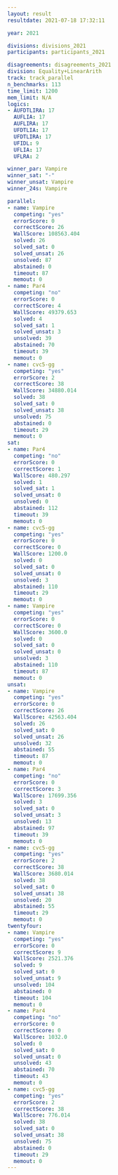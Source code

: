 ```yaml
---
layout: result
resultdate: 2021-07-18 17:32:11

year: 2021

divisions: divisions_2021
participants: participants_2021

disagreements: disagreements_2021
division: Equality+LinearArith
track: track_parallel
n_benchmarks: 113
time_limit: 1200
mem_limit: N/A
logics:
- AUFDTLIRA: 17
  AUFLIA: 17
  AUFLIRA: 17
  UFDTLIA: 17
  UFDTLIRA: 17
  UFIDL: 9
  UFLIA: 17
  UFLRA: 2

winner_par: Vampire
winner_sat: "-"
winner_unsat: Vampire
winner_24s: Vampire

parallel:
- name: Vampire
  competing: "yes"
  errorScore: 0
  correctScore: 26
  WallScore: 108563.404
  solved: 26
  solved_sat: 0
  solved_unsat: 26
  unsolved: 87
  abstained: 0
  timeout: 87
  memout: 0
- name: Par4
  competing: "no"
  errorScore: 0
  correctScore: 4
  WallScore: 49379.653
  solved: 4
  solved_sat: 1
  solved_unsat: 3
  unsolved: 39
  abstained: 70
  timeout: 39
  memout: 0
- name: cvc5-gg
  competing: "yes"
  errorScore: 2
  correctScore: 38
  WallScore: 34880.014
  solved: 38
  solved_sat: 0
  solved_unsat: 38
  unsolved: 75
  abstained: 0
  timeout: 29
  memout: 0
sat:
- name: Par4
  competing: "no"
  errorScore: 0
  correctScore: 1
  WallScore: 480.297
  solved: 1
  solved_sat: 1
  solved_unsat: 0
  unsolved: 0
  abstained: 112
  timeout: 39
  memout: 0
- name: cvc5-gg
  competing: "yes"
  errorScore: 0
  correctScore: 0
  WallScore: 1200.0
  solved: 0
  solved_sat: 0
  solved_unsat: 0
  unsolved: 3
  abstained: 110
  timeout: 29
  memout: 0
- name: Vampire
  competing: "yes"
  errorScore: 0
  correctScore: 0
  WallScore: 3600.0
  solved: 0
  solved_sat: 0
  solved_unsat: 0
  unsolved: 3
  abstained: 110
  timeout: 87
  memout: 0
unsat:
- name: Vampire
  competing: "yes"
  errorScore: 0
  correctScore: 26
  WallScore: 42563.404
  solved: 26
  solved_sat: 0
  solved_unsat: 26
  unsolved: 32
  abstained: 55
  timeout: 87
  memout: 0
- name: Par4
  competing: "no"
  errorScore: 0
  correctScore: 3
  WallScore: 17699.356
  solved: 3
  solved_sat: 0
  solved_unsat: 3
  unsolved: 13
  abstained: 97
  timeout: 39
  memout: 0
- name: cvc5-gg
  competing: "yes"
  errorScore: 2
  correctScore: 38
  WallScore: 3680.014
  solved: 38
  solved_sat: 0
  solved_unsat: 38
  unsolved: 20
  abstained: 55
  timeout: 29
  memout: 0
twentyfour:
- name: Vampire
  competing: "yes"
  errorScore: 0
  correctScore: 9
  WallScore: 2521.376
  solved: 9
  solved_sat: 0
  solved_unsat: 9
  unsolved: 104
  abstained: 0
  timeout: 104
  memout: 0
- name: Par4
  competing: "no"
  errorScore: 0
  correctScore: 0
  WallScore: 1032.0
  solved: 0
  solved_sat: 0
  solved_unsat: 0
  unsolved: 43
  abstained: 70
  timeout: 43
  memout: 0
- name: cvc5-gg
  competing: "yes"
  errorScore: 2
  correctScore: 38
  WallScore: 776.014
  solved: 38
  solved_sat: 0
  solved_unsat: 38
  unsolved: 75
  abstained: 0
  timeout: 29
  memout: 0
---
```


